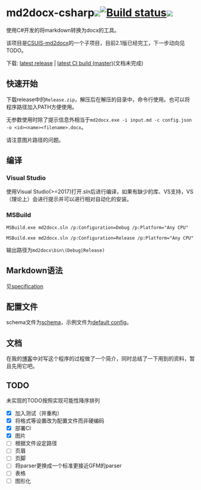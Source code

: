 # md2docx-csharp![](https://img.shields.io/github/license/CSUwangj/md2docx-csharp)[![Build status](https://ci.appveyor.com/api/projects/status/github/CSUwangj/md2docx-csharp?branch=master&svg=true)](https://ci.appveyor.com/project/CSUwangj/md2docx-csharp/branch/master)![](https://img.shields.io/github/v/release/CSUwangj/md2docx-csharp?include_prereleases)

使用C#开发的将markdown转换为docx的工具。

该项目是[CSUIS-md2docx](https://github.com/CSUwangj/CSUIS-md2docx)的一个子项目，目前2.1版已经完工，下一步动向见TODO。

下载: [latest release](https://github.com/CSUwangj/md2docx-csharp/releases) | [latest CI build (master)](https://ci.appveyor.com/api/projects/CSUwangj/md2docx-csharp/artifacts/md2docx/bin/md2docx.zip)(文档未完成)

## 快速开始

下载release中的`Release.zip`，解压后在解压的目录中，命令行使用。也可以将程序路径加入PATH方便使用。

无参数使用时除了提示信息外相当于`md2docx.exe -i input.md -c config.json -o <id><name><filename>.docx`。

请注意图片路径的问题。

## 编译

### Visual Studio

使用Visual Studio(>=2017)打开.sln后进行编译，如果有缺少的库、VS支持，VS（理论上）会进行提示并可以进行相对自动化的安装。

### MSBuild

`MSBuild.exe md2docx.sln /p:Configuration=Debug /p:Platform="Any CPU"`

`MSBuild.exe md2docx.sln /p:Configuration=Release /p:Platform="Any CPU"`

输出路径为`md2docx\bin\(Debug|Release)`

## Markdown语法

见[specification](./docs/spec.md)

## 配置文件

schema文件为[schema](./docs/schema.json)，示例文件为[default config](./examples/config.json)。

## 文档

在我的[博客](https://csuwangj.github.io/%E7%BC%96%E7%A8%8B%E6%98%AF%E5%BE%88%E5%A5%BD%E7%8E%A9%E7%9A%84-md2docx%E6%98%AF%E6%80%8E%E4%B9%88%E5%86%99%E5%87%BA%E6%9D%A5%E7%9A%84/)中对写这个程序的过程做了一个简介，同时总结了一下用到的资料，暂且先用它吧。

## TODO

未实现的TODO按照实现可能性降序排列

- [x] 加入测试（并重构）
- [x] 将格式等设置改为配置文件而非硬编码
- [x] 部署CI
- [x] 图片
- [ ] 根据文件设定路径
- [ ] 页眉
- [ ] 页脚
- [ ] 将parser更换成一个标准更接近GFM的parser
- [ ] 表格
- [ ] 图形化
